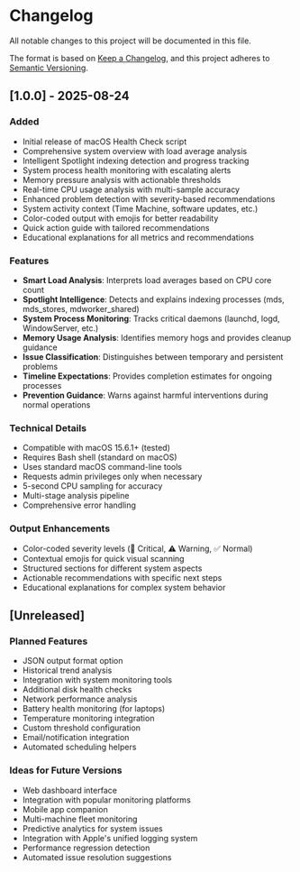 # Changelog

All notable changes to this project will be documented in this file.

The format is based on [Keep a Changelog](https://keepachangelog.com/en/1.0.0/),
and this project adheres to [Semantic Versioning](https://semver.org/spec/v2.0.0.html).

## [1.0.0] - 2025-08-24

### Added
- Initial release of macOS Health Check script
- Comprehensive system overview with load average analysis
- Intelligent Spotlight indexing detection and progress tracking
- System process health monitoring with escalating alerts
- Memory pressure analysis with actionable thresholds
- Real-time CPU usage analysis with multi-sample accuracy
- Enhanced problem detection with severity-based recommendations
- System activity context (Time Machine, software updates, etc.)
- Color-coded output with emojis for better readability
- Quick action guide with tailored recommendations
- Educational explanations for all metrics and recommendations

### Features
- **Smart Load Analysis**: Interprets load averages based on CPU core count
- **Spotlight Intelligence**: Detects and explains indexing processes (mds, mds_stores, mdworker_shared)
- **System Process Monitoring**: Tracks critical daemons (launchd, logd, WindowServer, etc.)
- **Memory Usage Analysis**: Identifies memory hogs and provides cleanup guidance
- **Issue Classification**: Distinguishes between temporary and persistent problems
- **Timeline Expectations**: Provides completion estimates for ongoing processes
- **Prevention Guidance**: Warns against harmful interventions during normal operations

### Technical Details
- Compatible with macOS 15.6.1+ (tested)
- Requires Bash shell (standard on macOS)
- Uses standard macOS command-line tools
- Requests admin privileges only when necessary
- 5-second CPU sampling for accuracy
- Multi-stage analysis pipeline
- Comprehensive error handling

### Output Enhancements
- Color-coded severity levels (🚨 Critical, ⚠️ Warning, ✅ Normal)
- Contextual emojis for quick visual scanning
- Structured sections for different system aspects
- Actionable recommendations with specific next steps
- Educational explanations for complex system behavior

## [Unreleased]

### Planned Features
- JSON output format option
- Historical trend analysis
- Integration with system monitoring tools
- Additional disk health checks
- Network performance analysis
- Battery health monitoring (for laptops)
- Temperature monitoring integration
- Custom threshold configuration
- Email/notification integration
- Automated scheduling helpers

### Ideas for Future Versions
- Web dashboard interface
- Integration with popular monitoring platforms
- Mobile app companion
- Multi-machine fleet monitoring
- Predictive analytics for system issues
- Integration with Apple's unified logging system
- Performance regression detection
- Automated issue resolution suggestions
